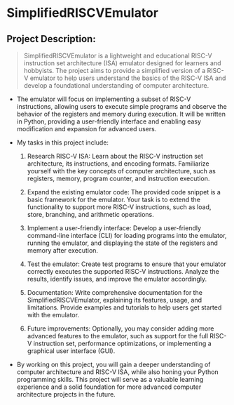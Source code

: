 # SimplifiedRISCVEmulator

## Project Description: 

> SimplifiedRISCVEmulator is a lightweight and educational RISC-V instruction set architecture (ISA) emulator designed for learners and hobbyists. The project aims to provide a simplified version of a RISC-V emulator to help users understand the basics of the RISC-V ISA and develop a foundational understanding of computer architecture.

- The emulator will focus on implementing a subset of RISC-V instructions, allowing users to execute simple programs and observe the behavior of the registers and memory during execution. It will be written in Python, providing a user-friendly interface and enabling easy modification and expansion for advanced users.

- My tasks in this project include:

  1. Research RISC-V ISA: Learn about the RISC-V instruction set architecture, its instructions, and encoding formats. Familiarize yourself with the key concepts of computer architecture, such as registers, memory, program counter, and instruction execution.

  2. Expand the existing emulator code: The provided code snippet is a basic framework for the emulator. Your task is to extend the functionality to support more RISC-V instructions, such as load, store, branching, and arithmetic operations.

  3. Implement a user-friendly interface: Develop a user-friendly command-line interface (CLI) for loading programs into the emulator, running the emulator, and displaying the state of the registers and memory after execution.

  4. Test the emulator: Create test programs to ensure that your emulator correctly executes the supported RISC-V instructions. Analyze the results, identify issues, and improve the emulator accordingly.

  5. Documentation: Write comprehensive documentation for the SimplifiedRISCVEmulator, explaining its features, usage, and limitations. Provide examples and tutorials to help users get started with the emulator.

  6. Future improvements: Optionally, you may consider adding more advanced features to the emulator, such as support for the full RISC-V instruction set, performance optimizations, or implementing a graphical user interface (GUI).

- By working on this project, you will gain a deeper understanding of computer architecture and RISC-V ISA, while also honing your Python programming skills. This project will serve as a valuable learning experience and a solid foundation for more advanced computer architecture projects in the future.
